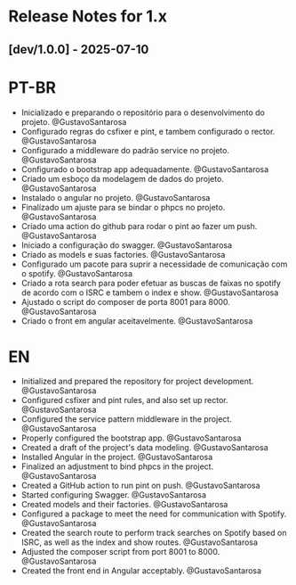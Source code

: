 # Release Notes for 1.x

## [dev/1.0.0] - 2025-07-10

# PT-BR

- Inicializado e preparando o repositório para o desenvolvimento do projeto. @GustavoSantarosa
- Configurado regras do csfixer e pint, e tambem configurado o rector. @GustavoSantarosa
- Configurado a middleware do padrão service no projeto. @GustavoSantarosa
- Configurado o bootstrap app adequadamente. @GustavoSantarosa
- Criado um esboço da modelagem de dados do projeto. @GustavoSantarosa
- Instalado o angular no projeto. @GustavoSantarosa
- Finalizado um ajuste para se bindar o phpcs no projeto. @GustavoSantarosa
- Criado uma action do github para rodar o pint ao fazer um push. @GustavoSantarosa
- Iniciado a configuração do swagger. @GustavoSantarosa
- Criado as models e suas factories. @GustavoSantarosa
- Configurado um pacote para suprir a necessidade de comunicação com o spotify. @GustavoSantarosa
- Criado a rota search para poder efetuar as buscas de faixas no spotify de acordo com o ISRC e tambem o index e show. @GustavoSantarosa
- Ajustado o script do composer de porta 8001 para 8000. @GustavoSantarosa
- Criado o front em angular aceitavelmente. @GustavoSantarosa

# EN

- Initialized and prepared the repository for project development. @GustavoSantarosa
- Configured csfixer and pint rules, and also set up rector. @GustavoSantarosa
- Configured the service pattern middleware in the project. @GustavoSantarosa
- Properly configured the bootstrap app. @GustavoSantarosa
- Created a draft of the project's data modeling. @GustavoSantarosa
- Installed Angular in the project. @GustavoSantarosa
- Finalized an adjustment to bind phpcs in the project. @GustavoSantarosa
- Created a GitHub action to run pint on push. @GustavoSantarosa
- Started configuring Swagger. @GustavoSantarosa
- Created models and their factories. @GustavoSantarosa
- Configured a package to meet the need for communication with Spotify. @GustavoSantarosa
- Created the search route to perform track searches on Spotify based on ISRC, as well as the index and show routes. @GustavoSantarosa
- Adjusted the composer script from port 8001 to 8000. @GustavoSantarosa
- Created the front end in Angular acceptably. @GustavoSantarosa